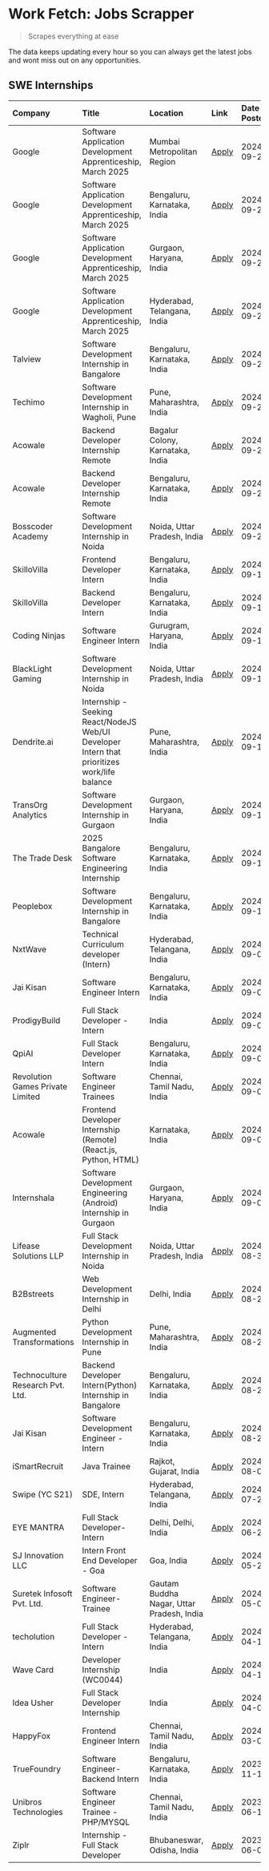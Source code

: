 # Work Fetch: Jobs Scrapper
> Scrapes everything at ease

The data keeps updating every hour so you can always get the latest jobs and wont miss out on any opportunities.

## SWE Internships
<!--START_SECTION:workfetch-->
| Company                          | Title                                                                                        | Location                                  | Link                                                                                                                                                                                                                                                             | Date Posted   |
|:---------------------------------|:---------------------------------------------------------------------------------------------|:------------------------------------------|:-----------------------------------------------------------------------------------------------------------------------------------------------------------------------------------------------------------------------------------------------------------------|:--------------|
| Google                           | Software Application Development Apprenticeship, March 2025                                  | Mumbai Metropolitan Region                | [Apply](https://in.linkedin.com/jobs/view/software-application-development-apprenticeship-march-2025-at-google-4032958573?position=2&pageNum=0&refId=v5tRmxBkYLROuQodxyGGLQ%3D%3D&trackingId=4Szxv1Rk826Tdi3f%2FkEX4w%3D%3D)                                     | 2024-09-24    |
| Google                           | Software Application Development Apprenticeship, March 2025                                  | Bengaluru, Karnataka, India               | [Apply](https://in.linkedin.com/jobs/view/software-application-development-apprenticeship-march-2025-at-google-4032957527?position=3&pageNum=0&refId=v5tRmxBkYLROuQodxyGGLQ%3D%3D&trackingId=NOpBUqIFDFSwx4rSBMPaoA%3D%3D)                                       | 2024-09-24    |
| Google                           | Software Application Development Apprenticeship, March 2025                                  | Gurgaon, Haryana, India                   | [Apply](https://in.linkedin.com/jobs/view/software-application-development-apprenticeship-march-2025-at-google-4032958554?position=4&pageNum=0&refId=v5tRmxBkYLROuQodxyGGLQ%3D%3D&trackingId=4Noq7yJNShMtg9Bxt%2F2rEQ%3D%3D)                                     | 2024-09-24    |
| Google                           | Software Application Development Apprenticeship, March 2025                                  | Hyderabad, Telangana, India               | [Apply](https://in.linkedin.com/jobs/view/software-application-development-apprenticeship-march-2025-at-google-4032957528?position=5&pageNum=0&refId=v5tRmxBkYLROuQodxyGGLQ%3D%3D&trackingId=pp8F3cH2BdKiFH4E6nS3CQ%3D%3D)                                       | 2024-09-24    |
| Talview                          | Software Development Internship in Bangalore                                                 | Bengaluru, Karnataka, India               | [Apply](https://in.linkedin.com/jobs/view/software-development-internship-in-bangalore-at-talview-4033703077?position=10&pageNum=0&refId=v5tRmxBkYLROuQodxyGGLQ%3D%3D&trackingId=QFeIs8iky%2BfAvYebuZy1Rg%3D%3D)                                                 | 2024-09-23    |
| Techimo                          | Software Development Internship in Wagholi, Pune                                             | Pune, Maharashtra, India                  | [Apply](https://in.linkedin.com/jobs/view/software-development-internship-in-wagholi-pune-at-techimo-4032105423?position=11&pageNum=0&refId=v5tRmxBkYLROuQodxyGGLQ%3D%3D&trackingId=qb3dP00dRDZJUWkJOoGwcA%3D%3D)                                                | 2024-09-21    |
| Acowale                          | Backend Developer Internship Remote                                                          | Bagalur Colony, Karnataka, India          | [Apply](https://in.linkedin.com/jobs/view/backend-developer-internship-remote-at-acowale-4030088707?position=14&pageNum=0&refId=v5tRmxBkYLROuQodxyGGLQ%3D%3D&trackingId=M0w2qThUY3pFem9NHtv0yw%3D%3D)                                                            | 2024-09-21    |
| Acowale                          | Backend Developer Internship Remote                                                          | Bengaluru, Karnataka, India               | [Apply](https://in.linkedin.com/jobs/view/backend-developer-internship-remote-at-acowale-4030975489?position=13&pageNum=0&refId=v5tRmxBkYLROuQodxyGGLQ%3D%3D&trackingId=BaJRBx33gQ9k0ForWf9gVg%3D%3D)                                                            | 2024-09-20    |
| Bosscoder Academy                | Software Development Internship in Noida                                                     | Noida, Uttar Pradesh, India               | [Apply](https://in.linkedin.com/jobs/view/software-development-internship-in-noida-at-bosscoder-academy-4031161323?position=19&pageNum=0&refId=v5tRmxBkYLROuQodxyGGLQ%3D%3D&trackingId=HYqvrvllqUXRMIoqJUOx%2BA%3D%3D)                                           | 2024-09-20    |
| SkilloVilla                      | Frontend Developer Intern                                                                    | Bengaluru, Karnataka, India               | [Apply](https://in.linkedin.com/jobs/view/frontend-developer-intern-at-skillovilla-4025873510?position=9&pageNum=0&refId=v5tRmxBkYLROuQodxyGGLQ%3D%3D&trackingId=6PaeK2Ggs3%2B46vwFoR70%2BQ%3D%3D)                                                               | 2024-09-17    |
| SkilloVilla                      | Backend Developer Intern                                                                     | Bengaluru, Karnataka, India               | [Apply](https://in.linkedin.com/jobs/view/backend-developer-intern-at-skillovilla-4025860894?position=15&pageNum=0&refId=v5tRmxBkYLROuQodxyGGLQ%3D%3D&trackingId=j9fKDLvEeQUJ%2FpjY6oHLIA%3D%3D)                                                                 | 2024-09-17    |
| Coding Ninjas                    | Software Engineer Intern                                                                     | Gurugram, Haryana, India                  | [Apply](https://in.linkedin.com/jobs/view/software-engineer-intern-at-coding-ninjas-4025524828?position=57&pageNum=0&refId=v5tRmxBkYLROuQodxyGGLQ%3D%3D&trackingId=b8vkl168rDN63vu2sJ5qdQ%3D%3D)                                                                 | 2024-09-16    |
| BlackLight Gaming                | Software Development Internship in Noida                                                     | Noida, Uttar Pradesh, India               | [Apply](https://in.linkedin.com/jobs/view/software-development-internship-in-noida-at-blacklight-gaming-4026655870?position=20&pageNum=0&refId=v5tRmxBkYLROuQodxyGGLQ%3D%3D&trackingId=go9kBoeX%2Btu7p0ady%2FxQrQ%3D%3D)                                         | 2024-09-14    |
| Dendrite.ai                      | Internship - Seeking React/NodeJS Web/UI Developer Intern that prioritizes work/life balance | Pune, Maharashtra, India                  | [Apply](https://in.linkedin.com/jobs/view/internship-seeking-react-nodejs-web-ui-developer-intern-that-prioritizes-work-life-balance-at-dendrite-ai-4025969106?position=33&pageNum=0&refId=v5tRmxBkYLROuQodxyGGLQ%3D%3D&trackingId=xoXgplxooeqjPo3KsKPGnQ%3D%3D) | 2024-09-14    |
| TransOrg Analytics               | Software Development Internship in Gurgaon                                                   | Gurgaon, Haryana, India                   | [Apply](https://in.linkedin.com/jobs/view/software-development-internship-in-gurgaon-at-transorg-analytics-4024791052?position=42&pageNum=0&refId=v5tRmxBkYLROuQodxyGGLQ%3D%3D&trackingId=qQRa%2FG54R98kAjnXH6j8jQ%3D%3D)                                        | 2024-09-12    |
| The Trade Desk                   | 2025 Bangalore Software Engineering Internship                                               | Bengaluru, Karnataka, India               | [Apply](https://in.linkedin.com/jobs/view/2025-bangalore-software-engineering-internship-at-the-trade-desk-3987456531?position=23&pageNum=0&refId=v5tRmxBkYLROuQodxyGGLQ%3D%3D&trackingId=HCU0o4BjsqynlZhBs%2BB%2BhA%3D%3D)                                      | 2024-09-11    |
| Peoplebox                        | Software Development Internship in Bangalore                                                 | Bengaluru, Karnataka, India               | [Apply](https://in.linkedin.com/jobs/view/software-development-internship-in-bangalore-at-peoplebox-4022411601?position=12&pageNum=0&refId=v5tRmxBkYLROuQodxyGGLQ%3D%3D&trackingId=5MbctPPgzEGerWN96%2BeptQ%3D%3D)                                               | 2024-09-10    |
| NxtWave                          | Technical Curriculum developer (Intern)                                                      | Hyderabad, Telangana, India               | [Apply](https://in.linkedin.com/jobs/view/technical-curriculum-developer-intern-at-nxtwave-4020462207?position=36&pageNum=0&refId=v5tRmxBkYLROuQodxyGGLQ%3D%3D&trackingId=%2BKqEaJZclxmkN3wKMnFBdQ%3D%3D)                                                        | 2024-09-09    |
| Jai Kisan                        | Software Engineer Intern                                                                     | Bengaluru, Karnataka, India               | [Apply](https://in.linkedin.com/jobs/view/software-engineer-intern-at-jai-kisan-4024075360?position=37&pageNum=0&refId=v5tRmxBkYLROuQodxyGGLQ%3D%3D&trackingId=AycHdCONVoMhkQsfS%2BzECA%3D%3D)                                                                   | 2024-09-09    |
| ProdigyBuild                     | Full Stack Developer - Intern                                                                | India                                     | [Apply](https://in.linkedin.com/jobs/view/full-stack-developer-intern-at-prodigybuild-4019591942?position=53&pageNum=0&refId=v5tRmxBkYLROuQodxyGGLQ%3D%3D&trackingId=sW9zMQJ5E6tZ6vaaY1z2uQ%3D%3D)                                                               | 2024-09-08    |
| QpiAI                            | Full Stack Developer Intern                                                                  | Bengaluru, Karnataka, India               | [Apply](https://in.linkedin.com/jobs/view/full-stack-developer-intern-at-qpiai-4017395346?position=41&pageNum=0&refId=v5tRmxBkYLROuQodxyGGLQ%3D%3D&trackingId=ot3u24wo4bWioVg%2Bi7JM8A%3D%3D)                                                                    | 2024-09-06    |
| Revolution Games Private Limited | Software Engineer Trainees                                                                   | Chennai, Tamil Nadu, India                | [Apply](https://in.linkedin.com/jobs/view/software-engineer-trainees-at-revolution-games-private-limited-4015912927?position=28&pageNum=0&refId=v5tRmxBkYLROuQodxyGGLQ%3D%3D&trackingId=nxU%2B0NvDF10T%2F%2Bv9kOgejw%3D%3D)                                      | 2024-09-02    |
| Acowale                          | Frontend Developer Internship (Remote) (React.js, Python, HTML)                              | Karnataka, India                          | [Apply](https://in.linkedin.com/jobs/view/frontend-developer-internship-remote-react-js-python-html-at-acowale-4014663920?position=6&pageNum=0&refId=v5tRmxBkYLROuQodxyGGLQ%3D%3D&trackingId=qLh8QHmo4vY7%2BxHTb5GyfQ%3D%3D)                                     | 2024-09-01    |
| Internshala                      | Software Development Engineering (Android) Internship in Gurgaon                             | Gurgaon, Haryana, India                   | [Apply](https://in.linkedin.com/jobs/view/software-development-engineering-android-internship-in-gurgaon-at-internshala-4015471580?position=16&pageNum=0&refId=v5tRmxBkYLROuQodxyGGLQ%3D%3D&trackingId=VYMX0pKtpFHuZ8F7TZzIuQ%3D%3D)                             | 2024-09-01    |
| Lifease Solutions LLP            | Full Stack Development Internship in Noida                                                   | Noida, Uttar Pradesh, India               | [Apply](https://in.linkedin.com/jobs/view/full-stack-development-internship-in-noida-at-lifease-solutions-llp-4013798377?position=39&pageNum=0&refId=v5tRmxBkYLROuQodxyGGLQ%3D%3D&trackingId=IqizzD439LOVO0aPh2vVEw%3D%3D)                                       | 2024-08-30    |
| B2Bstreets                       | Web Development Internship in Delhi                                                          | Delhi, India                              | [Apply](https://in.linkedin.com/jobs/view/web-development-internship-in-delhi-at-b2bstreets-4010140761?position=50&pageNum=0&refId=v5tRmxBkYLROuQodxyGGLQ%3D%3D&trackingId=31ia%2BSFW6UJ%2F%2BgoThMcTmA%3D%3D)                                                   | 2024-08-28    |
| Augmented Transformations        | Python Development Internship in Pune                                                        | Pune, Maharashtra, India                  | [Apply](https://in.linkedin.com/jobs/view/python-development-internship-in-pune-at-augmented-transformations-4010741884?position=30&pageNum=0&refId=v5tRmxBkYLROuQodxyGGLQ%3D%3D&trackingId=m7ofnO9JrBe%2FHrXPFGMU%2Fg%3D%3D)                                    | 2024-08-26    |
| Technoculture Research Pvt. Ltd. | Backend Developer Intern(Python) Internship in Bangalore                                     | Bengaluru, Karnataka, India               | [Apply](https://in.linkedin.com/jobs/view/backend-developer-intern-python-internship-in-bangalore-at-technoculture-research-pvt-ltd-4010744714?position=38&pageNum=0&refId=v5tRmxBkYLROuQodxyGGLQ%3D%3D&trackingId=cbh5gXb%2FVMyq2qUfmseuNA%3D%3D)               | 2024-08-26    |
| Jai Kisan                        | Software Development Engineer - Intern                                                       | Bengaluru, Karnataka, India               | [Apply](https://in.linkedin.com/jobs/view/software-development-engineer-intern-at-jai-kisan-4027288169?position=21&pageNum=0&refId=v5tRmxBkYLROuQodxyGGLQ%3D%3D&trackingId=6pob1Zsxs0u95ZJKYBsBOA%3D%3D)                                                         | 2024-08-22    |
| iSmartRecruit                    | Java Trainee                                                                                 | Rajkot, Gujarat, India                    | [Apply](https://in.linkedin.com/jobs/view/java-trainee-at-ismartrecruit-3992301825?position=45&pageNum=0&refId=v5tRmxBkYLROuQodxyGGLQ%3D%3D&trackingId=7AqOSXCOoA2rYE0NoIRZyQ%3D%3D)                                                                             | 2024-08-06    |
| Swipe (YC S21)                   | SDE, Intern                                                                                  | Hyderabad, Telangana, India               | [Apply](https://in.linkedin.com/jobs/view/sde-intern-at-swipe-yc-s21-3980368092?position=51&pageNum=0&refId=v5tRmxBkYLROuQodxyGGLQ%3D%3D&trackingId=KwrhzDp02K9RRwWjRjcmkg%3D%3D)                                                                                | 2024-07-22    |
| EYE MANTRA                       | Full Stack Developer- Intern                                                                 | Delhi, Delhi, India                       | [Apply](https://in.linkedin.com/jobs/view/full-stack-developer-intern-at-eye-mantra-3960988037?position=17&pageNum=0&refId=v5tRmxBkYLROuQodxyGGLQ%3D%3D&trackingId=4dgmytXRxPKqbtXK1JxKCw%3D%3D)                                                                 | 2024-06-28    |
| SJ Innovation LLC                | Intern Front End Developer - Goa                                                             | Goa, India                                | [Apply](https://in.linkedin.com/jobs/view/intern-front-end-developer-goa-at-sj-innovation-llc-3931678611?position=18&pageNum=0&refId=v5tRmxBkYLROuQodxyGGLQ%3D%3D&trackingId=46z6q9Q%2BvjyzDAJdJdypQA%3D%3D)                                                     | 2024-05-24    |
| Suretek Infosoft Pvt. Ltd.       | Software Engineer-Trainee                                                                    | Gautam Buddha Nagar, Uttar Pradesh, India | [Apply](https://in.linkedin.com/jobs/view/software-engineer-trainee-at-suretek-infosoft-pvt-ltd-3916999948?position=34&pageNum=0&refId=v5tRmxBkYLROuQodxyGGLQ%3D%3D&trackingId=Gcwc1dqAGzqxHprq0JiTWg%3D%3D)                                                     | 2024-05-04    |
| techolution                      | Full Stack Developer - Intern                                                                | Hyderabad, Telangana, India               | [Apply](https://in.linkedin.com/jobs/view/full-stack-developer-intern-at-techolution-3904814977?position=22&pageNum=0&refId=v5tRmxBkYLROuQodxyGGLQ%3D%3D&trackingId=eeoB32nS1wm5JDxcYqMBRw%3D%3D)                                                                | 2024-04-18    |
| Wave Card                        | Developer Internship (WC0044)                                                                | India                                     | [Apply](https://in.linkedin.com/jobs/view/developer-internship-wc0044-at-wave-card-3900079966?position=27&pageNum=0&refId=v5tRmxBkYLROuQodxyGGLQ%3D%3D&trackingId=uDQ098Lwpi0Jp5mGH3sVaw%3D%3D)                                                                  | 2024-04-15    |
| Idea Usher                       | Full Stack Developer Internship                                                              | India                                     | [Apply](https://in.linkedin.com/jobs/view/full-stack-developer-internship-at-idea-usher-3879565540?position=31&pageNum=0&refId=v5tRmxBkYLROuQodxyGGLQ%3D%3D&trackingId=yo76onpyAQHiAgEhqc58Nw%3D%3D)                                                             | 2024-04-01    |
| HappyFox                         | Frontend Engineer Intern                                                                     | Chennai, Tamil Nadu, India                | [Apply](https://in.linkedin.com/jobs/view/frontend-engineer-intern-at-happyfox-3848357951?position=58&pageNum=0&refId=v5tRmxBkYLROuQodxyGGLQ%3D%3D&trackingId=7ElFm4jKpPMuwPSz18Wkrg%3D%3D)                                                                      | 2024-03-07    |
| TrueFoundry                      | Software Engineer-Backend Intern                                                             | Bengaluru, Karnataka, India               | [Apply](https://in.linkedin.com/jobs/view/software-engineer-backend-intern-at-truefoundry-3779508170?position=48&pageNum=0&refId=v5tRmxBkYLROuQodxyGGLQ%3D%3D&trackingId=IxEegA3qoFG4mPkGwGXzSg%3D%3D)                                                           | 2023-11-10    |
| Unibros Technologies             | Software Engineer Trainee - PHP/MYSQL                                                        | Chennai, Tamil Nadu, India                | [Apply](https://in.linkedin.com/jobs/view/software-engineer-trainee-php-mysql-at-unibros-technologies-3656599241?position=25&pageNum=0&refId=v5tRmxBkYLROuQodxyGGLQ%3D%3D&trackingId=mjeMZ4E9wPyXDD3bQei47w%3D%3D)                                               | 2023-06-12    |
| Ziplr                            | Internship - Full Stack Developer                                                            | Bhubaneswar, Odisha, India                | [Apply](https://in.linkedin.com/jobs/view/internship-full-stack-developer-at-ziplr-3645675705?position=49&pageNum=0&refId=v5tRmxBkYLROuQodxyGGLQ%3D%3D&trackingId=JghFAldShCqk%2FPpIWAlgSg%3D%3D)                                                                | 2023-06-02    |
<!--END_SECTION:workfetch-->
